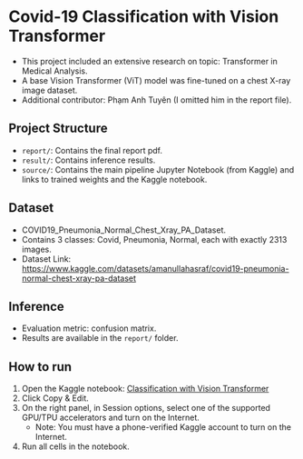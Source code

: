 # Covid-19 Classification with Vision Transformer
- This project included an extensive research on topic: Transformer in Medical Analysis.
- A base Vision Transformer (ViT) model was fine-tuned on a chest X-ray image dataset.
- Additional contributor: Phạm Anh Tuyên (I omitted him in the report file).

## Project Structure
- `report/`: Contains the final report pdf.
- `result/`: Contains inference results.
- `source/`: Contains the main pipeline Jupyter Notebook (from Kaggle) and links to trained weights and the Kaggle notebook.

## Dataset
- COVID19_Pneumonia_Normal_Chest_Xray_PA_Dataset.
- Contains 3 classes: Covid, Pneumonia, Normal, each with exactly 2313 images.
- Dataset Link: https://www.kaggle.com/datasets/amanullahasraf/covid19-pneumonia-normal-chest-xray-pa-dataset

## Inference
- Evaluation metric: confusion matrix.
- Results are available in the `report/` folder.
 
## How to run
1. Open the Kaggle notebook: [Classification with Vision Transformer](https://www.kaggle.com/code/senn1l/classification-with-vision-transformer)
2. Click Copy & Edit.
3. On the right panel, in Session options, select one of the supported GPU/TPU accelerators and turn on the Internet.
   - Note: You must have a phone-verified Kaggle account to turn on the Internet.
4. Run all cells in the notebook.
